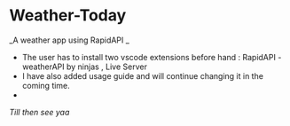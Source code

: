 # Weather-Today

_A weather app using RapidAPI _


* The user has to install two vscode extensions before hand : RapidAPI - weatherAPI by ninjas , Live Server
* I have also added usage guide and will continue changing it in the coming time.
* 
_Till then see yaa_


